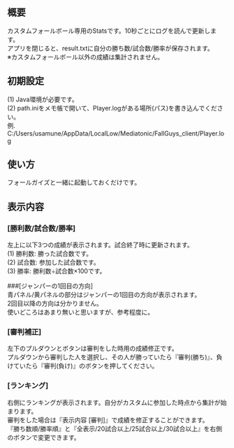 ﻿## 概要  
カスタムフォールボール専用のStatsです。10秒ごとにログを読んで更新します。  
アプリを閉じると、result.txtに自分の勝ち数/試合数/勝率が保存されます。  
※カスタムフォールボール以外の成績は集計されません。  
  
## 初期設定  
(1) Java環境が必要です。  
(2) path.iniをメモ帳で開いて、Player.logがある場所(パス)を書き込んでください。  
   例. C:/Users/usamune/AppData/LocalLow/Mediatonic/FallGuys_client/Player.log  
  
## 使い方  
フォールガイズと一緒に起動しておくだけです。  
  
## 表示内容  
  
### [勝利数/試合数/勝率]  
左上に以下3つの成績が表示されます。試合終了時に更新されます。  
(1) 勝利数: 勝った試合数です。  
(2) 試合数: 参加した試合数です。  
(3) 勝率: 勝利数÷試合数×100です。  
  
###[ジャンパーの1回目の方向]  
青パネル/黄パネルの部分はジャンパーの1回目の方向が表示されます。  
2回目以降の方向は分かりません。  
使いどころはあまり無いと思いますが、参考程度に。  
  
### [審判補正]  
左下のプルダウンとボタンは審判をした時用の成績修正です。  
プルダウンから審判した人を選択し、その人が勝っていたら『審判(勝ち)』、負けていたら『審判(負け)』のボタンを押してください。  
  
### [ランキング]  
右側にランキングが表示されます。自分がカスタムに参加した時点から集計が始まります。  
審判をした場合は『表示内容 [審判]』で成績を修正することができます。  
『勝ち数順/勝率順』と『全表示/20試合以上/25試合以上/30試合以上』を右側のボタンで変更できます。  
